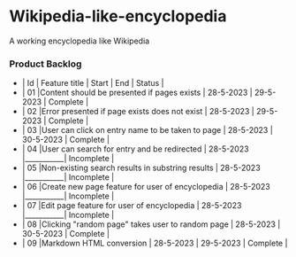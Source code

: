 # Wikipedia-like-encyclopedia
A working encyclopedia like Wikipedia

### Product Backlog

- | Id | Feature title                                   | Start     |    End    |   Status    |
- | 01 |Content should be presented if pages exists      | 28-5-2023 | 29-5-2023 |  Complete   |
- | 02 |Error presented if page exists does not exist    | 28-5-2023 | 29-5-2023 |  Complete   |
- | 03 |User can click on entry name to be taken to page | 28-5-2023 | 30-5-2023 |  Complete   |
- | 04 |User can search for entry and be redirected      | 28-5-2023 |___________|  Incomplete |
- | 05 |Non-existing search results in substring results | 28-5-2023 |___________|  Incomplete |
- | 06 |Create new page feature for user of encyclopedia | 28-5-2023 |___________|  Incomplete |
- | 07 |Edit page feature for user of encyclopedia       | 28-5-2023 |___________|  Incomplete |
- | 08 |Clicking "random page" takes user to random page | 28-5-2023 | 30-5-2023 |  Complete   |
- | 09 |Markdown HTML conversion                         | 28-5-2023 | 29-5-2023 |  Complete   |